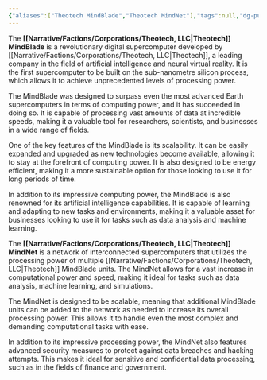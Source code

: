 ```yaml
---
{"aliases":["Theotech MindBlade","Theotech MindNet"],"tags":null,"dg-publish":true,"Type":"Service","Target Market":["Universal"],"Universal Name":"·𐑔𐑰𐑴 𐑑𐑧𐑒 𐑥𐑲𐑯𐑛𐑚𐑤𐑱𐑛, ·𐑔𐑰𐑴𐑑𐑧𐑒 𐑥𐑲𐑯𐑛𐑯𐑧𐑑","permalink":"/narrative/concepts/tech/theotech-products/theotech-mind-blade-and-mind-net/","dgPassFrontmatter":true}
---
```


The **[[Narrative/Factions/Corporations/Theotech, LLC\|Theotech]] MindBlade** is a revolutionary digital supercomputer developed by [[Narrative/Factions/Corporations/Theotech, LLC\|Theotech]], a leading company in the field of artificial intelligence and neural virtual reality. It is the first supercomputer to be built on the sub-nanometre silicon process, which allows it to achieve unprecedented levels of processing power.

The MindBlade was designed to surpass even the most advanced Earth supercomputers in terms of computing power, and it has succeeded in doing so. It is capable of processing vast amounts of data at incredible speeds, making it a valuable tool for researchers, scientists, and businesses in a wide range of fields.

One of the key features of the MindBlade is its scalability. It can be easily expanded and upgraded as new technologies become available, allowing it to stay at the forefront of computing power. It is also designed to be energy efficient, making it a more sustainable option for those looking to use it for long periods of time.

In addition to its impressive computing power, the MindBlade is also renowned for its artificial intelligence capabilities. It is capable of learning and adapting to new tasks and environments, making it a valuable asset for businesses looking to use it for tasks such as data analysis and machine learning.

The **[[Narrative/Factions/Corporations/Theotech, LLC\|Theotech]] MindNet** is a network of interconnected supercomputers that utilizes the processing power of multiple [[Narrative/Factions/Corporations/Theotech, LLC\|Theotech]] MindBlade units. The MindNet allows for a vast increase in computational power and speed, making it ideal for tasks such as data analysis, machine learning, and simulations.

The MindNet is designed to be scalable, meaning that additional MindBlade units can be added to the network as needed to increase its overall processing power. This allows it to handle even the most complex and demanding computational tasks with ease.

In addition to its impressive processing power, the MindNet also features advanced security measures to protect against data breaches and hacking attempts. This makes it ideal for sensitive and confidential data processing, such as in the fields of finance and government.